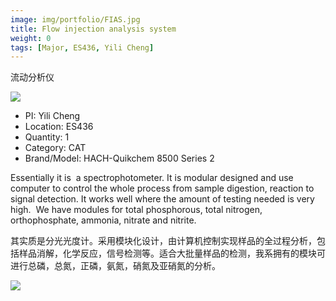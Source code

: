 ```yaml
---
image: img/portfolio/FIAS.jpg
title: Flow injection analysis system
weight: 0
tags: [Major, ES436, Yili Cheng]
---
```


流动分析仪

<!--more-->

![](../../img/portfolio/FIAS.jpg)

- PI: Yili Cheng
- Location: ES436
- Quantity: 1
- Category: CAT
- Brand/Model: HACH-Quikchem 8500 Series 2

Essentially it is  a spectrophotometer. It is modular designed and use computer to control the whole process from sample digestion, reaction to signal detection. It works well where the amount of testing needed is very high.  We have modules for total phosphorous, total nitrogen, orthophosphate, ammonia, nitrate and nitrite.

其实质是分光光度计。采用模块化设计，由计算机控制实现样品的全过程分析，包括样品消解，化学反应，信号检测等。适合大批量样品的检测，我系拥有的模块可进行总磷，总氮，正磷，氨氮，硝氮及亚硝氮的分析。

![](../../img/portfolio/FIA_manual.jpg)
